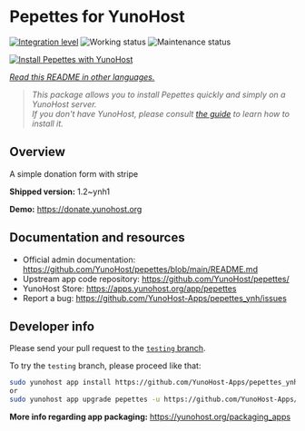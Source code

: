 <!--
N.B.: This README was automatically generated by <https://github.com/YunoHost/apps/tree/master/tools/readme_generator>
It shall NOT be edited by hand.
-->

# Pepettes for YunoHost

[![Integration level](https://apps.yunohost.org/badge/integration/pepettes)](https://ci-apps.yunohost.org/ci/apps/pepettes/)
![Working status](https://apps.yunohost.org/badge/state/pepettes)
![Maintenance status](https://apps.yunohost.org/badge/maintained/pepettes)

[![Install Pepettes with YunoHost](https://install-app.yunohost.org/install-with-yunohost.svg)](https://install-app.yunohost.org/?app=pepettes)

*[Read this README in other languages.](./ALL_README.md)*

> *This package allows you to install Pepettes quickly and simply on a YunoHost server.*  
> *If you don't have YunoHost, please consult [the guide](https://yunohost.org/install) to learn how to install it.*

## Overview

A simple donation form with stripe

**Shipped version:** 1.2~ynh1

**Demo:** <https://donate.yunohost.org>
## Documentation and resources

- Official admin documentation: <https://github.com/YunoHost/pepettes/blob/main/README.md>
- Upstream app code repository: <https://github.com/YunoHost/pepettes/>
- YunoHost Store: <https://apps.yunohost.org/app/pepettes>
- Report a bug: <https://github.com/YunoHost-Apps/pepettes_ynh/issues>

## Developer info

Please send your pull request to the [`testing` branch](https://github.com/YunoHost-Apps/pepettes_ynh/tree/testing).

To try the `testing` branch, please proceed like that:

```bash
sudo yunohost app install https://github.com/YunoHost-Apps/pepettes_ynh/tree/testing --debug
or
sudo yunohost app upgrade pepettes -u https://github.com/YunoHost-Apps/pepettes_ynh/tree/testing --debug
```

**More info regarding app packaging:** <https://yunohost.org/packaging_apps>
